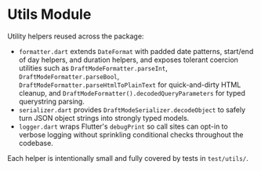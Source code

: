 # Utils Module

Utility helpers reused across the package:

- `formatter.dart` extends `DateFormat` with padded date patterns, start/end of
  day helpers, and duration helpers, and exposes tolerant coercion utilities
  such as
  `DraftModeFormatter.parseInt`, `DraftModeFormatter.parseBool`,
  `DraftModeFormatter.parseHtmlToPlainText` for quick-and-dirty HTML cleanup,
  and `DraftModeFormatter().decodedQueryParameters` for typed querystring
  parsing.
- `serializer.dart` provides `DraftModeSerializer.decodeObject` to safely turn
  JSON object strings into strongly typed models.
- `logger.dart` wraps Flutter's `debugPrint` so call sites can opt-in to verbose
  logging without sprinkling conditional checks throughout the codebase.

Each helper is intentionally small and fully covered by tests in
`test/utils/`.
